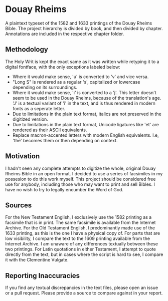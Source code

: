# Douay Rheims
A plaintext typeset of the 1582 and 1633 printings of the Douay Rheims Bible. The project hierarchy is divided by book, and then divided by chapter. Annotations are included in the respective chapter folder.

## Methodology
The Holy Writ is kept the exact same as it was written while retyping it to a digital fontface, with the only exceptions labeled below:
- Where it would make sense, 'u' is converted to 'v' and vice versa.
- "Long S" is rendered as a regular 's', capitalized or lowercase depending on its surroundings.
- Where it would make sense, 'i' is converted to a 'j'. This letter doesn't seem to be used in the Douay Rheims, because of the translation's age. 'J' is a textual variant of 'i' in the text, and is thus rendered in modern fonts as a seperate letter.
- Due to limitations in the plain text format, italics are not preserved in the digitized version.
- Due to limitations in the plain text format, Unicode ligatures like 'et' are rendered as their ASCII equivalents.
- Replace macron-accented letters with modern English equivalents. I.e, 'thē' becomes them or then depending on context.

## Motivation
I hadn't seen any complete attempts to digitize the whole, original Douay Rheims Bible in an open format. I decided to use a series of facsimiles in my possesion to do this work myself. This project should be considered free use for anybody, including those who may want to print and sell Bibles. I have no wish to try to legally encumber the Word of God. 

## Sources
For the New Testament English, I exclusively use the 1582 printing as a facsimile that is in print. The same facsimile is available from the Internet Archive. For the Old Testament English, I predominantly made use of the 1633 printing, as this is the one I have a physical copy of. For parts that are low visibility, I compare the text to the 1609 printing available from the Internet Archive. I am unaware of any differences textually between these two printings. For Latin quotations in either Testament, I attempt to quote directly from the text, but in cases where the script is hard to see, I compare it with the Clementine Vulgate.

## Reporting Inaccuracies
If you find any textual discrepancies in the text files, please open an issue or a pull request. Please provide a source to compare against in your report.
